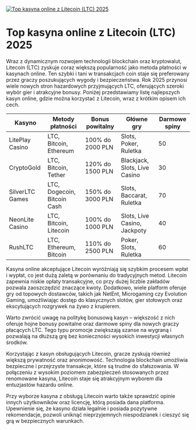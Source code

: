 [![Top kasyna online z Litecoin (LTC) 2025](https://123-caf.pages.dev/gitsignup.png)](https://vrmoo.ru/Bt82HjjY)

<h1>Top kasyna online z Litecoin (LTC) 2025</h1> <p>Wraz z dynamicznym rozwojem technologii blockchain oraz kryptowalut, Litecoin (LTC) zyskuje coraz większą popularność jako metoda płatności w kasynach online. Ten szybki i tani w transakcjach coin staje się preferowany przez graczy poszukujących wygody i bezpieczeństwa. Rok 2025 przynosi wiele nowych stron hazardowych przyjmujących LTC, oferujących szeroki wybór gier i atrakcyjne bonusy. Poniżej przedstawiamy listę najlepszych kasyn online, gdzie można korzystać z Litecoin, wraz z krótkim opisem ich cech.</p>  <table>   <thead>     <tr>       <th>Kasyno</th>       <th>Metody płatności</th>       <th>Bonus powitalny</th>       <th>Główne gry</th>       <th>Darmowe spiny</th>     </tr>   </thead>   <tbody>     <tr>       <td>LitePlay Casino</td>       <td>LTC, Bitcoin, Ethereum</td>       <td>100% do 2000 PLN</td>       <td>Slots, Poker, Ruletka</td>       <td>50</td>     </tr>     <tr>       <td>CryptoGold</td>       <td>LTC, Bitcoin, Tether</td>       <td>120% do 1500 PLN</td>       <td>Blackjack, Slots, Live Casino</td>       <td>30</td>     </tr>     <tr>       <td>SilverLTC Games</td>       <td>LTC, Dogecoin, Bitcoin Cash</td>       <td>150% do 3000 PLN</td>       <td>Slots, Baccarat, Ruletka</td>       <td>70</td>     </tr>     <tr>       <td>NeonLite Casino</td>       <td>LTC, Bitcoin, Litecoin</td>       <td>100% do 1000 PLN</td>       <td>Slots, Live Casino, Jackpoty</td>       <td>40</td>     </tr>     <tr>       <td>RushLTC</td>       <td>LTC, Ethereum, Bitcoin</td>       <td>110% do 2500 PLN</td>       <td>Poker, Slots, Ruletka</td>       <td>60</td>     </tr>   </tbody> </table>  <p>Kasyna online akceptujące Litecoin wyróżniają się szybkim procesem wpłat i wypłat, co jest dużą zaletą w porównaniu do tradycyjnych metod. Litecoin zapewnia niskie opłaty transakcyjne, co przy dużej liczbie zakładów pozwala zaoszczędzić znaczące kwoty. Dodatkowo, wiele platform oferuje gry od topowych dostawców, takich jak NetEnt, Microgaming czy Evolution Gaming, umożliwiając dostęp do klasycznych slotów, gier stołowych oraz ekscytujących rozgrywek na żywo z krupierem.</p>  <p>Warto zwrócić uwagę na politykę bonusową kasyn – większość z nich oferuje hojne bonusy powitalne oraz darmowe spiny dla nowych graczy płacących LTC. Tego typu promocje zwiększają szanse na wygraną i pozwalają na dłuższą grę bez konieczności wysokich inwestycji własnych środków.</p>  <p>Korzystając z kasyn obsługujących Litecoin, gracze zyskują również większą prywatność oraz anonimowość. Technologia blockchain umożliwia bezpieczne i przejrzyste transakcje, które są trudne do sfałszowania. W połączeniu z wysokim poziomem zabezpieczeń stosowanych przez renomowane kasyna, Litecoin staje się atrakcyjnym wyborem dla entuzjastów hazardu online.</p>  <p>Przy wyborze kasyna z obsługą Litecoin warto także sprawdzić opinie innych użytkowników oraz licencję, którą posiada dana platforma. Upewnienie się, że kasyno działa legalnie i posiada pozytywne rekomendacje, pozwoli uniknąć nieprzyjemnych niespodzianek i cieszyć się grą w bezpiecznych warunkach.</p>